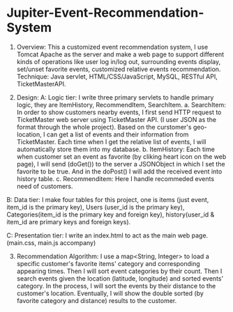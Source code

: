 # Jupiter-Event-Recommendation-System

1. Overview:
  This a customized event recommendation system, I use Tomcat Apache as the server and make a web page to support different kinds of operations like user log in/log out, surrounding events display, set/unset favorite events, customized relative events recommendation. 
  Technique: Java servlet, HTML/CSS/JavaScript, MySQL, RESTful API, TicketMasterAPI.
  
2. Design:
  A: Logic tier:
  I write three primary servlets to handle primary logic, they are ItemHistory, RecommendItem, SearchItem.
  a. SearchItem:
     In order to show customers nearby events, I first send HTTP request to TicketMaster web server using TicketMaster API. (I user JSON as the format through the whole project). Based on the curstomer's geo-location, I can get a list of events and their information from TicketMaster. Each time when I get the relative list of events, I will automatically store them into my database.
   b. ItemHistory: 
      Each time when customer set an event as favorite (by cliking heart icon on the web page), I will send (doGet()) to the server a JSONObject in which I set the favorite to be true. And in the doPost() I will add the received event into history table.
   c. Recommenditem:
      Here I handle recommeded events need of customers.
     
  B: Data tier:
    I make four tables for this project, one is items (just event, item_id is the primary key), Users (user_id is the primary key), Categories(item_id is the primary key and foreign key), history(user_id & item_id are primary keys and foreign keys).
  
  C: Presentation tier:
    I write an index.html to act as the main web page. (main.css, main.js accompany)
    
  3.  Recommendation Algorithm:
    I use a map<String, Integer> to load a specific customer's favorite items' category and corresponding appearing times. Then I will sort event categories by their count. Then I search events given the location (latitude, longitude) and sorted events' category. In the process, I will sort the events by their distance to the customer's location. Eventually, I will show the double sorted (by favorite category and distance) results to the customer.
